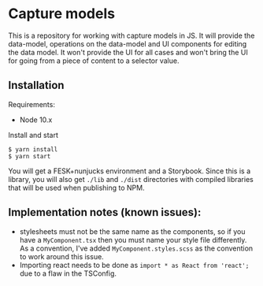 # Capture models

This is a repository for working with capture models in JS. It will provide the data-model, operations on the data-model and UI components for editing the data model. It won't provide the UI for all cases and won't bring the UI for going from a piece of content to a selector value.

## Installation

Requirements:

- Node 10.x

Install and start

```
$ yarn install
$ yarn start
```

You will get a FESK+nunjucks environment and a Storybook. Since this is a library, you will also get `./lib` and `./dist` directories with compiled libraries that will be used when publishing to NPM.

## Implementation notes (known issues):

- stylesheets must not be the same name as the components, so if you have a `MyComponent.tsx` then you must name your style file differently. As a convention, I've added `MyComponent.styles.scss` as the convention to work around this issue.
- Importing react needs to be done as `import * as React from 'react';` due to a flaw in the TSConfig.
